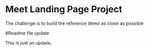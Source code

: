 # Meet Landing Page Project      

The challenge is to build the reference demo as close as possible


#Readme file update

This is just an update;
